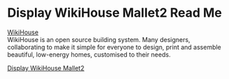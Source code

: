 Display WikiHouse Mallet2 Read Me
===

<span style=display:none; >[View as web page]( http://theo-armour.github.io/theo-armour.testing/index.html#./display-wikihouse-mallet1/readme.md# "view the files as apps." ) </span>  

[WikiHouse]( http://www.wikihouse.cc/ )  
WikiHouse is an open source building system. Many designers, collaborating to make it simple for everyone to design, print and assemble beautiful, low-energy homes, customised to their needs.

[Display WikiHouse Mallet2]( http://wikihouse-foundation.github.io/experiments/display-wikihouse-mallet2/latest/index.html )  